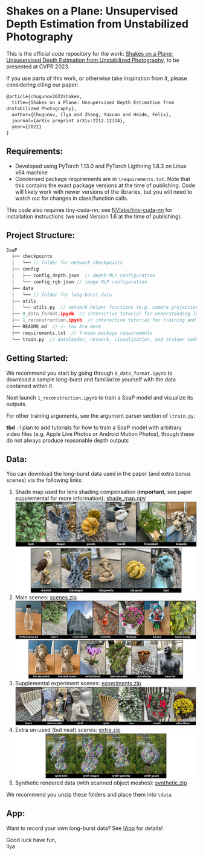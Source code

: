 
# Shakes on a Plane: Unsupervised Depth Estimation from Unstabilized Photography

This is the official code repository for the work: [Shakes on a Plane: Unsupervised Depth Estimation from Unstabilized Photography](https://light.princeton.edu/publication/soap/), to be presented at CVPR 2023.

If you use parts of this work, or otherwise take inspiration from it, please considering citing our paper:
```
@article{chugunov2022shakes,
  title={Shakes on a Plane: Unsupervised Depth Estimation from Unstabilized Photography},
  author={Chugunov, Ilya and Zhang, Yuxuan and Heide, Felix},
  journal={arXiv preprint arXiv:2212.12324},
  year={2022}
}
```

## Requirements:
- Developed using PyTorch 1.13.0 and PyTorch Ligthning 1.8.3 on Linux x64 machine
- Condensed package requirements are in `\requirements.txt`. Note that this contains the exact package versions at the time of publishing. Code will likely work with newer versions of the libraries, but you will need to watch out for changes in class/function calls.

This code also requires tiny-cuda-nn, see [NVlabs/tiny-cuda-nn](https://github.com/NVlabs/tiny-cuda-nn) for installation instructions (we used Version 1.6 at the time of publishing).

## Project Structure:
```cpp
SoaP
  ├── checkpoints  
  │   └── // folder for network checkpoints
  ├── config
  │   ├── config_depth.json  // depth MLP configuration
  │   └── config_rgb.json // image MLP configuration
  ├── data  
  │   └── // folder for long-burst data
  ├── utils  
  │   └── utils.py  // network helper functions (e.g. camera projection, spline interpolation)
  ├── 0_data_format.ipynb  // interactive tutorial for understanding long-burst data
  ├── 1_reconstruction.ipynb  // interactive tutorial for training and depth reconstruction
  ├── README.md  // <- You Are Here
  ├── requirements.txt  // frozen package requirements
  └── train.py  // dataloader, network, visualization, and trainer code
  ```
## Getting Started:
We recommend you start by going through `0_data_format.ipynb` to download a sample long-burst and familiarize yourself with the data contained within it.

Next launch `1_reconstruction.ipynb` to train a SoaP model and visualize its outputs.

For other training arguments, see the argument parser section of `\train.py`.

**tbd** : I plan to add tutorials for how to train a SoaP model with arbitrary video files (e.g. Apple Live Photos or Android Motion Photos), though these do not always produce reasonable depth outputs

## Data:
You can download the long-burst data used in the paper (and extra bonus scenes) via the following links:

1. Shade map used for lens shading compensation (**important**, see paper supplemental for more information): [shade_map.npy](https://soap.cs.princeton.edu/shade_map.npy)  
 ![xcode](!figs/scenes-thumb.png)  
 2. Main scenes: [scenes.zip](https://soap.cs.princeton.edu/scenes.zip)  
 ![xcode](!figs/experiments-thumb.png)  
 3. Supplemental experiment scenes: [experiments.zip](https://soap.cs.princeton.edu/experiments.zip)  
 ![xcode](!figs/extra-thumb.png)  
 4. Extra un-used (but neat) scenes: [extra.zip](https://soap.cs.princeton.edu/extra.zip)  
![xcode](!figs/synth-thumb.png)  
 5. Synthetic rendered data (with scanned object meshes): [synthetic.zip](https://soap.cs.princeton.edu/synthetic.zip)  
 

We recommend you unzip these folders and place them into `\data`

## App:
Want to record your own long-burst data? See [!App](https://github.com/princeton-computational-imaging/SoaP/tree/main/!App) for details!


Good luck have fun,  
Ilya
